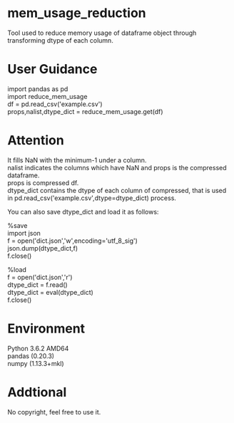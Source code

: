 # mem_usage_reduction
Tool used to reduce memory usage of dataframe object through transforming dtype of each column.

# User Guidance  
import pandas as pd  
import reduce_mem_usage  
df = pd.read_csv('example.csv')  
props,nalist,dtype_dict = reduce_mem_usage.get(df)  

# Attention  
It fills NaN with the minimum-1 under a column.  
nalist indicates the columns which have NaN and props is the compressed dataframe.  
props is compressed df.  
dtype_dict contains the dtype of each column of compressed, that is used in pd.read_csv('example.csv',dtype=dtype_dict) process.  

You can also save dtype_dict and load it as follows:  

%save  
import json  
f = open('dict.json','w',encoding='utf_8_sig')  
json.dump(dtype_dict,f)  
f.close()  

%load  
f = open('dict.json','r')  
dtype_dict = f.read()  
dtype_dict = eval(dtype_dict)  
f.close()  

# Environment  
Python 3.6.2 AMD64  
pandas (0.20.3)  
numpy (1.13.3+mkl)  

# Addtional  
No copyright, feel free to use it.  

